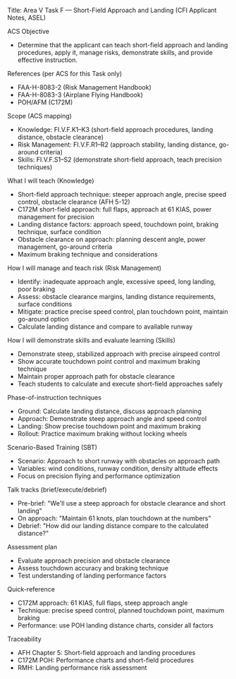 Title: Area V Task F — Short-Field Approach and Landing (CFI Applicant Notes, ASEL)

ACS Objective
- Determine that the applicant can teach short-field approach and landing procedures, apply it, manage risks, demonstrate skills, and provide effective instruction.

References (per ACS for this Task only)
- FAA-H-8083-2 (Risk Management Handbook)
- FAA-H-8083-3 (Airplane Flying Handbook)
- POH/AFM (C172M)

Scope (ACS mapping)
- Knowledge: FI.V.F.K1–K3 (short-field approach procedures, landing distance, obstacle clearance)
- Risk Management: FI.V.F.R1–R2 (approach stability, landing distance, go-around criteria)
- Skills: FI.V.F.S1–S2 (demonstrate short-field approach, teach precision techniques)

What I will teach (Knowledge)
- Short-field approach technique: steeper approach angle, precise speed control, obstacle clearance (AFH 5-12)
- C172M short-field approach: full flaps, approach at 61 KIAS, power management for precision
- Landing distance factors: approach speed, touchdown point, braking technique, surface condition
- Obstacle clearance on approach: planning descent angle, power management, go-around criteria
- Maximum braking technique and considerations

How I will manage and teach risk (Risk Management)
- Identify: inadequate approach angle, excessive speed, long landing, poor braking
- Assess: obstacle clearance margins, landing distance requirements, surface conditions
- Mitigate: practice precise speed control, plan touchdown point, maintain go-around option
- Calculate landing distance and compare to available runway

How I will demonstrate skills and evaluate learning (Skills)
- Demonstrate steep, stabilized approach with precise airspeed control
- Show accurate touchdown point control and maximum braking technique
- Maintain proper approach path for obstacle clearance
- Teach students to calculate and execute short-field approaches safely

Phase-of-instruction techniques
- Ground: Calculate landing distance, discuss approach planning
- Approach: Demonstrate steep approach angle and speed control
- Landing: Show precise touchdown point and maximum braking
- Rollout: Practice maximum braking without locking wheels

Scenario-Based Training (SBT)
- Scenario: Approach to short runway with obstacles on approach path
- Variables: wind conditions, runway condition, density altitude effects
- Focus on precision flying and performance optimization

Talk tracks (brief/execute/debrief)
- Pre-brief: "We'll use a steep approach for obstacle clearance and short landing"
- On approach: "Maintain 61 knots, plan touchdown at the numbers"
- Debrief: "How did our landing distance compare to the calculated distance?"

Assessment plan
- Evaluate approach precision and obstacle clearance
- Assess touchdown accuracy and braking technique
- Test understanding of landing performance factors

Quick-reference
- C172M approach: 61 KIAS, full flaps, steep approach angle
- Technique: precise speed control, planned touchdown point, maximum braking
- Performance: use POH landing distance charts, consider all factors

Traceability
- AFH Chapter 5: Short-field approach and landing procedures
- C172M POH: Performance charts and short-field procedures
- RMH: Landing performance risk assessment